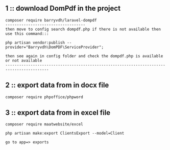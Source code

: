 1 :: download DomPdf in the project
------------------------------------
    composer require barryvdh/laravel-dompdf
    -----------------------------------
    then move to config search dompdf.php if there is not available then use this command:::

    php artisan vendor:publish --provider="Barryvdh\DomPDF\ServiceProvider";

    then see again in config folder and check the dompdf.php is available or not available
    -----------------------------------------------------------------------------------------


2 :: export data from in docx file
----------------------------------
    composer require phpoffice/phpword

3 :: export data from in excel file
------------------------------------
    composer require maatwebsite/excel

    php artisan make:export ClientsExport --model=Client 

    go to app=> exports
